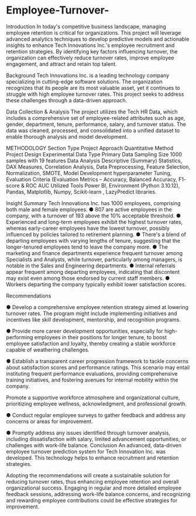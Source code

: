 # Employee-Turnover-
Introduction
In today's competitive business landscape, managing employee retention is critical for organizations. This project will leverage advanced analytics techniques to develop predictive models and actionable insights to enhance Tech Innovations Inc.'s employee recruitment and retention strategies. By identifying key factors influencing turnover, the organization can effectively reduce turnover rates, improve employee engagement, and attract and retain top talent.

Background
Tech Innovations Inc. is a leading technology company specializing in cutting-edge software solutions. The organization recognizes that its people are its most valuable asset, yet it continues to struggle with high employee turnover rates. This project seeks to address these challenges through a data-driven approach.

Data Collection & Analysis
The project utilizes the Tech HR Data, which includes a comprehensive set of employee-related attributes such as age, gender, department, tenure, performance, salary, and turnover status. The data was cleaned, processed, and consolidated into a unified dataset to enable thorough analysis and model development.

METHODOLOGY
Section                                       Type
Project Approach                              Quantitative Method
Project Design                                Experimental
Data Type                                     Primary Data
Sampling Size                                 1000 samples with 19 features
Data Analysis                                 Descriptive (Summary) Statistics, DAX Measures,  Correlation Analysis, Data Preprocessing, Feature Selection, Normalization, 
                                              SMOTE, Model Development  hyperparameter Tuning,  Evaluation Criteria (Evaluation Metrics – Accuracy, Balanced Accuracy, F1- 
                                              score & ROC AUC
Utilized Tools                                Power BI, Environment (Python 3.10.12),  Pandas, Matplotlib, Numpy, Scikit-learn , LazyPredict libraries.

Insight Summary
Tech Innovations Inc. has 1000 employees, comprising both male and female employees.
● 807 are active employees in the company, with a turnover of 193 above the 10% acceptable threshold. 
● Experienced and long-term employees exhibit the highest turnover rates, whereas early-career employees have the lowest turnover, possibly influenced by policies tailored to retirement planning. 
● There's a blend of departing employees with varying lengths of tenure, suggesting that the longer-tenured employees tend to leave the company more.
● The marketing and finance departments experience frequent turnover among Specialists and Analysts, while turnover, particularly among managers, is notable in the Sales and Engineering departments. 
● Internal referrals appear frequent among departing employees, indicating that discontent may exist even among those endorsed by current staff members.
● Workers departing the company typically exhibit lower satisfaction scores.

Recommendations

● Develop a comprehensive employee retention strategy aimed at lowering turnover rates. The program might include implementing initiatives and incentives like skill development, mentorship, and recognition programs. 

● Provide more career development opportunities, especially for high-performing employees in their positions for longer tenure, to boost employee satisfaction and loyalty, thereby creating a stable workforce capable of weathering challenges. 

● Establish a transparent career progression framework to tackle concerns about satisfaction scores and performance ratings. This scenario may entail instituting frequent performance evaluations, providing comprehensive training initiatives, and fostering avenues for internal mobility within the company.

Promote a supportive workforce atmosphere and organizational culture, prioritizing employee wellness, acknowledgment, and professional growth. 

● Conduct regular employee surveys to gather feedback and address any concerns or areas for improvement.

● Promptly address any issues identified through turnover analysis, including dissatisfaction with salary, limited advancement opportunities, or challenges with work-life balance.
Conclusion
An advanced, data-driven employee turnover prediction system for Tech Innovation Inc. was developed. This technology helps to enhance recruitment and retention strategies.

Adopting the recommendations will create a sustainable solution for reducing turnover rates, thus enhancing employee retention and overall organizational success. Engaging in regular and more detailed employee feedback sessions, addressing work-life balance concerns, and recognizing and rewarding employee contributions could be effective strategies for improvement.






